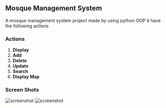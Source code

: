 ## Mosque Management System
A mosque management system project made by using python OOP it have the following actions
### Actions
1. **Display**
2. **Add**
3. **Delete**
4. **Update**
5. **Search**
6. **Display Map**

### Screen Shots
![screenshot](file://C:\Users\Gamer\Pictures\Screenshots\123.png)
![screenshot](file://C:\Users\Gamer\Pictures\Screenshots\location.png)


